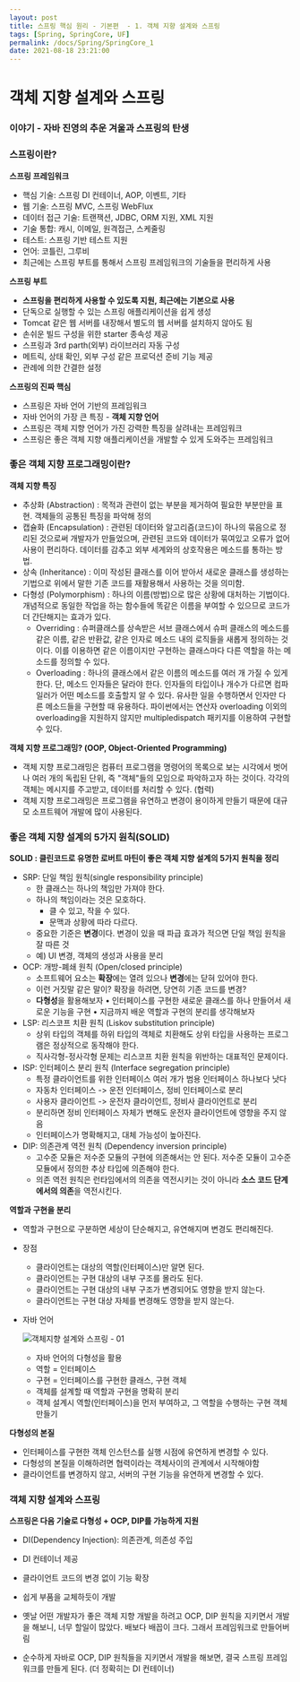 ```yaml
---
layout: post
title: 스프링 핵심 원리 - 기본편  - 1. 객체 지향 설계와 스프링
tags: [Spring, SpringCore, UF]
permalink: /docs/Spring/SpringCore_1
date: 2021-08-18 23:21:00
---
```

# 객체 지향 설계와 스프링

### 이야기 - 자바 진영의 추운 겨울과 스프링의 탄생

### 스프링이란?

**스프링 프레임워크**

- 핵심 기술: 스프링 DI 컨테이너, AOP, 이벤트, 기타
- 웹 기술: 스프링 MVC, 스프링 WebFlux
- 데이터 접근 기술: 트랜잭션, JDBC, ORM 지원, XML 지원
- 기술 통합: 캐시, 이메일, 원격접근, 스케줄링
- 테스트: 스프링 기반 테스트 지원
- 언어: 코틀린, 그루비
- 최근에는 스프링 부트를 통해서 스프링 프레임워크의 기술들을 편리하게 사용

**스프링 부트**

- **스프링을 편리하게 사용할 수 있도록 지원, 최근에는 기본으로 사용**
- 단독으로 실행할 수 있는 스프링 애플리케이션을 쉽게 생성
- Tomcat 같은 웹 서버를 내장해서 별도의 웹 서버를 설치하지 않아도 됨
- 손쉬운 빌드 구성을 위한 starter 종속성 제공
- 스프링과 3rd parth(외부) 라이브러리 자동 구성
- 메트릭, 상태 확인, 외부 구성 같은 프로덕션 준비 기능 제공
- 관례에 의한 간결한 설정

**스프링의 진짜 핵심**

- 스프링은 자바 언어 기반의 프레임워크
- 자바 언어의 가장 큰 특징 - **객체 지향 언어**
- 스프링은 객체 지향 언어가 가진 강력한 특징을 살려내는 프레임워크
- 스프링은 좋은 객체 지향 애플리케이션을 개발할 수 있게 도와주는 프레임워크

### 좋은 객체 지향 프로그래밍이란?

**객체 지향 특징**

- 추상화 (Abstraction) : 목적과 관련이 없는 부분을 제거하여 필요한 부분만을 표현. 객체들의 공통된 특징을 파악해 정의
- 캡슐화 (Encapsulation) : 관련된 데이터와 알고리즘(코드)이 하나의 묶음으로 정리된 것으로써 개발자가 만들었으며, 관련된 코드와 데이터가 묶여있고 오류가 없어 사용이 편리하다. 데이터를 감추고 외부 세계와의 상호작용은 메소드를 통하는 방법.
- 상속 (Inheritance) : 이미 작성된 클래스를 이어 받아서 새로운 클래스를 생성하는 기법으로 위에서 말한 기존 코드를 재활용해서 사용하는 것을 의미함.
- 다형성 (Polymorphism) : 하나의 이름(방법)으로 많은 상황에 대처하는 기법이다. 개념적으로 동일한 작업을 하는 함수들에 똑같은 이름을 부여할 수 있으므로 코드가 더 간단해지는 효과가 있다.
  - Overriding : 슈퍼클래스를 상속받은 서브 클래스에서 슈퍼 클래스의 메소드를 같은 이름, 같은 반환값, 같은 인자로 메소드 내의 로직들을 새롭게 정의하는 것이다. 이를 이용하면 같은 이름이지만 구현하는 클래스마다 다른 역할을 하는 메소드를 정의할 수 있다.
  - Overloading : 하나의 클래스에서 같은 이름의 메소드를 여러 개 가질 수 있게 한다. 단, 메소드 인자들은 달라야 한다. 인자들의 타입이나 개수가 다르면 컴파일러가 어떤 메소드를 호출할지 알 수 있다. 유사한 일을 수행하면서 인자만 다른 메소드들을 구현할 때 유용하다. 파이썬에서는 연산자 overloading 이외의 overloading을 지원하지 않지만 multipledispatch 패키지를 이용하여 구현할 수 있다.

**객체 지향 프로그래밍? (OOP, Object-Oriented Programming)**

- 객체 지향 프로그래밍은 컴퓨터 프로그램을 명령어의 목록으로 보는 시각에서 벗어나 여러 개의 독립된 단위, 즉 "객체"들의 모임으로 파악하고자 하는 것이다. 각각의 객체는 메시지를 주고받고, 데이터를 처리할 수 있다. (협력)
- 객체 지향 프로그래밍은 프로그램을 유연하고 변경이 용이하게 만들기 때문에 대규모 소프트웨어 개발에 많이 사용된다.

### 좋은 객체 지향 설계의 5가지 원칙(SOLID)

**SOLID : 클린코드로 유명한 로버트 마틴이 좋은 객체 지향 설계의 5가지 원칙을 정리**

- SRP: 단일 책임 원칙(single responsibility principle)
  - 한 클래스는 하나의 책임만 가져야 한다.
  - 하나의 책임이라는 것은 모호하다.
    - 클 수 있고, 작을 수 있다.
    - 문맥과 상황에 따라 다르다.
  - 중요한 기준은 **변경**이다. 변경이 있을 때 파급 효과가 적으면 단일 책임 원칙을 잘 따른 것
  - 예) UI 변경, 객체의 생성과 사용을 분리
- OCP: 개방-폐쇄 원칙 (Open/closed principle)
  - 소프트웨어 요소는 **확장**에는 열려 있으나 **변경**에는 닫혀 있어야 한다.
  - 이런 거짓말 같은 말이? 확장을 하려면, 당연히 기존 코드를 변경?
  - **다형성**을 활용해보자
    • 인터페이스를 구현한 새로운 클래스를 하나 만들어서 새로운 기능을 구현
    • 지금까지 배운 역할과 구현의 분리를 생각해보자
- LSP: 리스코프 치환 원칙 (Liskov substitution principle)
  - 상위 타입의 객체를 하위 타입의 객체로 치환해도 상위 타입을 사용하는 프로그램은 정상적으로 동작해야 한다.
  - 직사각형-정사각형 문제는 리스코프 치환 원칙을 위반하는 대표적인 문제이다.
- ISP: 인터페이스 분리 원칙 (Interface segregation principle)
  - 특정 클라이언트를 위한 인터페이스 여러 개가 범용 인터페이스 하나보다 낫다
  - 자동차 인터페이스 -> 운전 인터페이스, 정비 인터페이스로 분리
  - 사용자 클라이언트 -> 운전자 클라이언트, 정비사 클라이언트로 분리
  - 분리하면 정비 인터페이스 자체가 변해도 운전자 클라이언트에 영향을 주지 않음
  - 인터페이스가 명확해지고, 대체 가능성이 높아진다.
- DIP: 의존관계 역전 원칙 (Dependency inversion principle)
  - 고수준 모듈은 저수준 모듈의 구현에 의존해서는 안 된다. 저수준 모듈이 고수준 모듈에서 정의한 추상 타입에 의존해야 한다.
  - 의존 역전 원칙은 런타임에서의 의존을 역전시키는 것이 아니라 **소스 코드 단계에서의 의존**을 역전시킨다.

**역할과 구현을 분리**

- 역할과 구현으로 구분하면 세상이 단순해지고, 유연해지며 변경도 편리해진다.
- 장점
  - 클라이언트는 대상의 역할(인터페이스)만 알면 된다.
  - 클라이언트는 구현 대상의 내부 구조를 몰라도 된다.
  - 클라이언트는 구현 대상의 내부 구조가 변경되어도 영향을 받지 않는다.
  - 클라이언트는 구현 대상 자체를 변경해도 영향을 받지 않는다.

- 자바 언어

  ![객체지향 설계와 스프링 - 01](https://user-images.githubusercontent.com/52024566/131869004-6eff7028-5134-4bee-980c-b00e953f0340.png)

  - 자바 언어의 다형성을 활용
  - 역할 = 인터페이스
  - 구현 = 인터페이스를 구현한 클래스, 구현 객체
  - 객체를 설계할 때 역할과 구현을 명확히 분리
  - 객체 설계시 역할(인터페이스)을 먼저 부여하고, 그 역할을 수행하는 구현 객체 만들기

**다형성의 본질**

- 인터페이스를 구현한 객체 인스턴스를 실행 시점에 유연하게 변경할 수 있다.
- 다형성의 본질을 이해하려면 협력이라는 객체사이의 관계에서 시작해야함
- 클라이언트를 변경하지 않고, 서버의 구현 기능을 유연하게 변경할 수 있다.

### 객체 지향 설계와 스프링

**스프링은 다음 기술로 다형성 + OCP, DIP를 가능하게 지원**

- DI(Dependency Injection): 의존관계, 의존성 주입
- DI 컨테이너 제공
- 클라이언트 코드의 변경 없이 기능 확장
- 쉽게 부품을 교체하듯이 개발

- 옛날 어떤 개발자가 좋은 객체 지향 개발을 하려고 OCP, DIP 원칙을 지키면서 개발을 해보니, 너무 할일이 많았다. 배보다 배꼽이 크다. 그래서 프레임워크로 만들어버림
- 순수하게 자바로 OCP, DIP 원칙들을 지키면서 개발을 해보면, 결국 스프링 프레임워크를 만들게 된다. (더 정확히는 DI 컨테이너)
